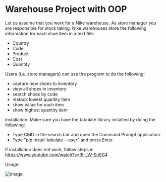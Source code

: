 # Warehouse Project with OOP

Let us assume that you work for a Nike warehouse. As store manager you are responsible for stock taking.
Nike warehouses store the following information for each shoe item in a text file:
- Country
- Code
- Product
- Cost
- Quantity

Users (i.e. store managers) can use the program to do the following:
- capture new shoes to inventory
- view all shoes in inventory
- search shoes by code
- restock lowest quantity item
- show value for each item
- show highest quantity item

Installation:
Make sure you have the tabulate library installed by doing the following:
- Type CMD in the search bar and open the Command Prompt application.
- Type "pip install tabulate --user" and press Enter

If installation does not work, follow steps in https://www.youtube.com/watch?v=I6-_W-SuSG4

Usage:

![image](https://user-images.githubusercontent.com/123483224/219681578-2b633131-4358-41cb-b3f8-75ef7854eae6.png)

